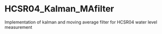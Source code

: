 # HCSR04_Kalman_MAfilter
Implementation of kalman and moving average filter for HCSR04 water level measurement
